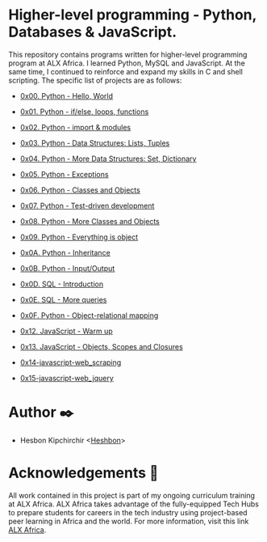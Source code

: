 # Higher-level programming - Python, Databases & JavaScript.


This repository contains programs written for  higher-level programming program  at ALX Africa. I learned Python, MySQL and JavaScript. At the same time, I continued to reinforce and expand my skills in C and shell scripting. The specific
list of projects are as follows:

  +  <u>[0x00. Python - Hello, World](https://github.com/Heshbon/alx-higher_level_programming/tree/master/0x00-python-hello_world)</u>

  +  <u>[0x01. Python - if/else, loops, functions](https://github.com/Heshbon/alx-higher_level_programming/tree/master/0x01-python-if_else_loops_functions)</u>

  +  <u>[0x02. Python - import & modules](https://github.com/Heshbon/alx-higher_level_programming/tree/master/0x02-python-import_modules)</u>

  +  <u>[0x03. Python - Data Structures: Lists, Tuples](https://github.com/Heshbon/alx-higher_level_programming/tree/master/0x03-python-data_structures)</u>

  +  <u>[0x04. Python - More Data Structures: Set, Dictionary](https://github.com/Heshbon/alx-higher_level_programming/tree/master/0x04-python-more_data_structures)</u>

  +  <u>[0x05. Python - Exceptions](https://github.com/Heshbon/alx-higher_level_programming/tree/master/0x05-python-exceptions)</u>

  +  <u>[0x06. Python - Classes and Objects](https://github.com/Heshbon/alx-higher_level_programming/tree/master/0x06-python-classes)</u>

  +  <u>[0x07. Python - Test-driven development](https://github.com/Heshbon/alx-higher_level_programming/tree/master/0x07-python-test_driven_development)</u>

  +  <u>[0x08. Python - More Classes and Objects](https://github.com/Heshbon/alx-higher_level_programming/tree/master/0x08-python-more_classes)</u>

  +  <u>[0x09. Python - Everything is object](https://github.com/Heshbon/alx-higher_level_programming/tree/master/0x09-python-everything_is_object)</u>

  +  <u>[0x0A. Python - Inheritance](https://github.com/Heshbon/alx-higher_level_programming/tree/master/0x0A-python-inheritance)</u>

  +  <u>[0x0B. Python - Input/Output](https://github.com/Heshbon/alx-higher_level_programming/tree/master/0x0B-python-input_output)</u>

  +  <u>[0x0D. SQL - Introduction](https://github.com/Heshbon/alx-higher_level_programming/tree/master/0x0D-SQL_introduction)</u>

  +  <u>[0x0E. SQL - More queries](https://github.com/Heshbon/alx-higher_level_programming/tree/master/0x0E-SQL_more_queries)</u>

  +  <u>[0x0F. Python - Object-relational mapping](https://github.com/Heshbon/alx-higher_level_programming/tree/master/0x0F-python-object_relational_mapping)</u>

  +  <u>[0x12. JavaScript - Warm up](https://github.com/Heshbon/alx-higher_level_programming/tree/master/0x12-javascript-warm_up)</u>

  +  <u>[0x13. JavaScript - Objects, Scopes and Closures](https://github.com/Heshbon/alx-higher_level_programming/tree/master/0x13-javascript_objects_scopes_closures)</u>

  + <u>[0x14-javascript-web_scraping](https://github.com/Heshbon/alx-higher_level_programming/tree/master/0x14-javascript-web_scraping)</u>

  + <u>[0x15-javascript-web_jquery](https://github.com/Heshbon/alx-higher_level_programming/tree/master/0x15-javascript-web_jquery)</u>



# Author ✒️

  +  Hesbon Kipchirchir <[Heshbon](https://github.com/Heshbon)>


# Acknowledgements 🙏

All work contained in this project is part of my ongoing curriculum training at ALX Africa. ALX Africa takes advantage of the fully-equipped Tech Hubs to prepare students for careers in the tech industry using project-based peer learning in Africa and the world. For more information, visit this link [ALX Africa](https://www.alxafrica.com). 
